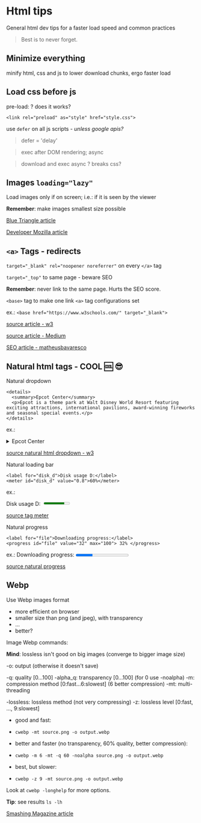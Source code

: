 # Html tips

General html dev tips for a faster load speed and common practices

> Best is to never forget.

## Minimize everything

minify html, css and js to lower download chunks, ergo faster load

## Load css before js

pre-load:
? does it works?

`<link rel="preload" as="style" href="style.css">`

use `defer` on all js scripts - _unless google apis?_

> defer = 'delay'

> exec after DOM rendering; async

> download and exec async ? breaks css?

## Images `loading="lazy"`

Load images only if on screen;
i.e.: if it is seen by the viewer

**Remember**: make images smallest size possible

[Blue Triangle article](https://blog.bluetriangle.com/how-to-optimize-html-to-boost-web-performance)

[Developer Mozilla article](https://developer.mozilla.org/en-US/docs/Web/HTML/Link_types/preload)

## `<a>` Tags - redirects

`target="_blank" rel="noopener noreferrer"`
on every `</a>` tag

`target="_top"`
to same page - beware SEO

**Remember**: never link to the same page. Hurts the SEO score.

`<base>` tag to make one link `<a>` tag configurations set

ex.: `<base href="https://www.w3schools.com/" target="_blank">`

[source article - w3](https://www.w3schools.com/TAgs/tryit.asp?filename=tryhtml_base_test)

[source article - Medium](https://medium.com/sedeo/how-to-fix-target-blank-a-security-and-performance-issue-in-web-pages-2118eba1ce2f)

[SEO article - matheusbavaresco](https://matheusbavaresco.com.br/seo/uso-rel-nofollow-rel-noopener-rel-noreferrer-rel-exteral/)

## Natural html tags - COOL 🆒️ 😎️

Natural dropdown

    <details>
      <summary>Epcot Center</summary>
      <p>Epcot is a theme park at Walt Disney World Resort featuring exciting attractions, international pavilions, award-winning fireworks and seasonal special events.</p>
    </details>

ex.:

<details>
  <summary>Epcot Center</summary>
  <p>Epcot is a theme park at Walt Disney World Resort featuring exciting attractions, international pavilions, award-winning fireworks and seasonal special events.</p>
</details>

[source natural html dropdown - w3](https://www.w3schools.com/TAgs/tryit.asp?filename=tryhtml5_details)

Natural loading bar

    <label for="disk_d">Disk usage D:</label>
    <meter id="disk_d" value="0.8">60%</meter>

ex.:

<div style='display:flex'>
    <label for="disk_d">Disk usage D: &nbsp; </label>
    <meter id="disk_d" value="0.8">60%</meter>
</div>

[source tag meter](https://www.w3schools.com/TAgs/tag_meter.asp)

Natural progress

    <label for="file">Downloading progress:</label>
    <progress id="file" value="32" max="100"> 32% </progress>

ex.:
<label for="file">Downloading progress:</label>
<progress id="file" value="32" max="100"> 32% </progress>

[source natural progress](https://www.w3schools.com/TAgs/tag_progress.asp)

## Webp

Use Webp images format

- more efficient on browser
- smaller size than png (and jpeg), with transparency
- ...
- better?

Image Webp commands:

**Mind**: lossless isn't good on big images (converge to bigger image size)

-o: output (otherwise it doesn't save)

-q: quality [0...100]
-alpha_q: transparency [0...100] (for 0 use -noalpha)
-m: compression method [0:fast...6:slowest] (6 better compression)
-mt: multi-threading

-lossless: lossless method (not very compressing)
-z: lossless level [0:fast, ..., 9:slowest]

- good and fast:
-     cwebp -mt source.png -o output.webp

- better and faster (no transparency, 60% quality, better compression):
-     cwebp -m 6 -mt -q 60 -noalpha source.png -o output.webp

- best, but slower:
-     cwebp -z 9 -mt source.png -o output.webp

Look at `cwebp -longhelp` for more options.

**Tip**:
see results
`ls -lh`

[Smashing Magazine article](https://www.smashingmagazine.com/2018/07/converting-images-to-webp/)
